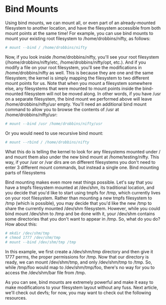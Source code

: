 # Bind Mounts

Using bind mounts, we can mount all, or even part of an already-mounted filesystem to another location, and have the filesystem accessible from both mount points at the same time! For example, you can use bind mounts to mount your existing root filesystem to /home/drobbins/nifty, as follows:

```bash
# mount --bind / /home/drobbins/nifty
```

Now, if you look inside /home/drobbins/nifty, you'll see your root filesystem (/home/drobbins/nifty/etc, /home/drobbins/nifty/opt, etc.). And if you modify a file on your root filesystem, you'll see the modifications in /home/drobbins/nifty as well. This is because they are one and the same filesystem; the kernel is simply mapping the filesystem to two different mount points for us. Note that when you mount a filesystem somewhere else, any filesystems that were mounted to mount points inside the bind-mounted filesystem will not be moved along. In other words, if you have /usr on a separate filesystem, the bind mount we performed above will leave /home/drobbins/nifty/usr empty. You'll need an additional bind mount command to allow you to browse the contents of /usr at /home/drobbins/nifty/usr:

```bash
# mount --bind /usr /home/drobbins/nifty/usr
```
Or you would need to use recursive bind mount:

```bash
# mount --rbind / /home/drobbins/nifty
```

What this do is telling the kernel to look for any filesystems mounted under / and mount them also under the new bind mount at /home/testing/nifty. This way, if your /usr or /var dirs are on different filesystems you don't need to enter 3 different mount commands, but instead a single one.
Bind mounting parts of filesystems

Bind mounting makes even more neat things possible. Let's say that you have a tmpfs filesystem mounted at /dev/shm, its traditional location, and you decide that you'd like to start using tmpfs for /tmp, which currently lives on your root filesystem. Rather than mounting a new tmpfs filesystem to /tmp (which is possible), you may decide that you'd like the new /tmp to share the currently mounted /dev/shm filesystem. However, while you could bind mount /dev/shm to /tmp and be done with it, your /dev/shm contains some directories that you don't want to appear in /tmp. So, what do you do? How about this:

```bash
# mkdir /dev/shm/tmp
# chmod 1777 /dev/shm/tmp
# mount --bind /dev/shm/tmp /tmp
```
In this example, we first create a /dev/shm/tmp directory and then give it 1777 perms, the proper permissions for /tmp. Now that our directory is ready, we can mount /dev/shm/tmp, and only /dev/shm/tmp to /tmp. So, while /tmp/foo would map to /dev/shm/tmp/foo, there's no way for you to access the /dev/shm/bar file from /tmp.

As you can see, bind mounts are extremely powerful and make it easy to make modifications to your filesystem layout without any fuss. Next article, we'll check out devfs; for now, you may want to check out the following resources. 
